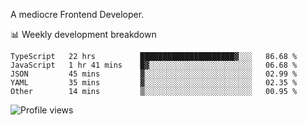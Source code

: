 A mediocre Frontend Developer.

📊 Weekly development breakdown
<!--START_SECTION:waka-->

```text
TypeScript   22 hrs          █████████████████████▓░░░   86.68 %
JavaScript   1 hr 41 mins    █▓░░░░░░░░░░░░░░░░░░░░░░░   06.68 %
JSON         45 mins         ▓░░░░░░░░░░░░░░░░░░░░░░░░   02.99 %
YAML         35 mins         ▓░░░░░░░░░░░░░░░░░░░░░░░░   02.35 %
Other        14 mins         ▒░░░░░░░░░░░░░░░░░░░░░░░░   00.95 %
```

<!--END_SECTION:waka-->

<img src="https://gpvc.arturio.dev/iqbalfasri" alt="Profile views"/>
